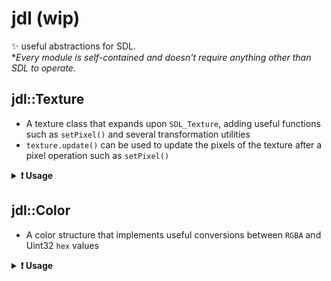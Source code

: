 # jdl (wip)

✨ useful abstractions for SDL. \
**Every module is self-contained and doesn't require anything other than SDL to operate.*

## jdl::Texture

- A texture class that expands upon `SDL_Texture`, adding useful functions such as `setPixel()` and several transformation utilities
- `texture.update()` can be used to update the pixels of the texture after a pixel operation such as `setPixel()`

<details>
<summary><b>❗ Usage</b></summary>

- ### Creating a texture

  From a surface

  ```c++
  SDL_Surface* image = IMG_Load("image.png");
  jdl::Texture texture(renderer, image); // you need to pass in an SDL_Renderer*
  ```

  **OR**
  
  A blank texture

  ```c++
  jdl::Texture texture(renderer, 1000, 1000);
  ```

- ### Transforming a texture

  ```c++
  texture.setPosition(windowWidth / 2, windowHeight / 2); // position at screen center
  texture.setSize(512, 512); // 512 x 512 pixels
  ```

- ### Modifying a texture

  ```c++
  texture.setPixel(100, 100, 0xFF00FFFF); // set pixel at (100, 100) to pink
  ```

  With *jdl::Color*

  ```c++
  texture.setPixel(100, 100, jdl::Color(255, 0, 255, 255).hex()); // set pixel at (100, 100) to pink
  ```

- ### Rendering a texture with SDL

  ```c++
  SDL_RenderCopyEx(renderer,
                   texture.getSDLTexture(),
                   texture.getSDLCropRect(),
                   texture.getSDLTransformRect(),
                   texture.getRotation(),
                   texture.getSDLCenterPoint(),
                   SDL_FLIP_NONE);
  ```

</details>

## jdl::Color

- A color structure that implements useful conversions between `RGBA` and Uint32 `hex` values

<details>
<summary><b>❗ Usage</b></summary>

- ### Creating a color

  ```c++
  jdl::Color myColor1(255, 0, 255, 255); // specifying the alpha channel is optional

  jdl::Color myColor2(0xFF00FFFF);
  ```

- ### Updating/setting a color

  ```c++
  myColor1.set(255, 255, 0, 255);
  myColor1.set(0xFFFF00FF);
  ```

- ### Reading from a color

  ```c++
  Uint8 r = myColor1.r();
  Uint8 g = myColor1.g();
  Uint8 b = myColor1.b();
  Uint8 a = myColor1.a();

  Uint32 hex = myColor1.hex();
  ```

</details>

